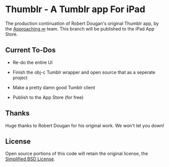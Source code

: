 # Thumblr - A Tumblr app For iPad

The production continuation of Robert Dougan's original Thumblr app, by the [Approaching ∞](http://approaching.in) team. This branch will be published to the iPad App Store.

## Current To-Dos

* Re-do the entire UI

* Finish the obj-c Tumblr wrapper and open source that as a seperate project

* Make a pretty damn good Tumblr client

* Publish to the App Store (for free)

## Thanks

Huge thanks to Robert Dougan for his original work. We won't let you down!

## License

Open source portions of this code will retain the original license, the [Simplified BSD License](https://github.com/rdougan/Tumblr/blob/master/LICENCE).
